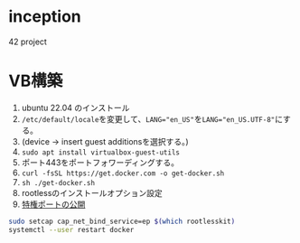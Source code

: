 
# inception

42 project

# VB構築

1. ubuntu 22.04 のインストール
1. `/etc/default/locale`を変更して、`LANG="en_US"`を`LANG="en_US.UTF-8"`にする。
1. (device -> insert guest additionsを選択する。)
1. `sudo apt install virtualbox-guest-utils`
1. ポート443をポートフォワーディングする。
1. `curl -fsSL https://get.docker.com -o get-docker.sh`
1. `sh ./get-docker.sh`
1. rootlessのインストールオプション設定
1. [特権ポートの公開](https://matsuand.github.io/docs.docker.jp.onthefly/engine/security/rootless/#exposing-privileged-ports)
```sh
sudo setcap cap_net_bind_service=ep $(which rootlesskit)
systemctl --user restart docker
```
